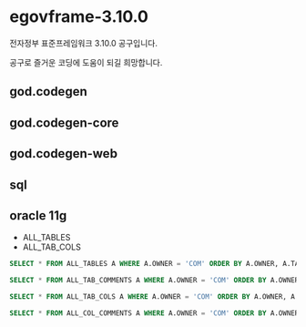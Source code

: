 # egovframe-3.10.0

전자정부 표준프레임워크 3.10.0 공구입니다.

공구로 즐거운 코딩에 도움이 되길 희망합니다.

## god.codegen

## god.codegen-core

## god.codegen-web

## sql

## oracle 11g
- ALL_TABLES
- ALL_TAB_COLS

```sql
SELECT * FROM ALL_TABLES A WHERE A.OWNER = 'COM' ORDER BY A.OWNER, A.TABLE_NAME;

SELECT * FROM ALL_TAB_COMMENTS A WHERE A.OWNER = 'COM' ORDER BY A.OWNER, A.TABLE_NAME;

SELECT * FROM ALL_TAB_COLS A WHERE A.OWNER = 'COM' ORDER BY A.OWNER, A.TABLE_NAME, A.COLUMN_ID;

SELECT * FROM ALL_COL_COMMENTS A WHERE A.OWNER = 'COM' ORDER BY A.OWNER, A.TABLE_NAME;
```
